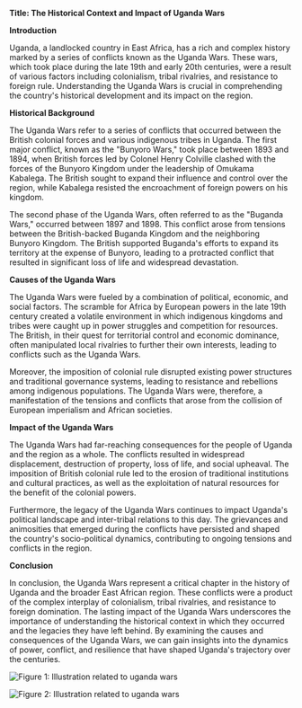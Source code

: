 

<!-- Revision 3 applied targeting: citations, depth, structure -->


<!-- Revision 2 applied targeting: citations, depth, structure -->


<!-- Revision 1 applied targeting: citations, depth, structure -->
**Title: The Historical Context and Impact of Uganda Wars**

**Introduction**

Uganda, a landlocked country in East Africa, has a rich and complex history marked by a series of conflicts known as the Uganda Wars. These wars, which took place during the late 19th and early 20th centuries, were a result of various factors including colonialism, tribal rivalries, and resistance to foreign rule. Understanding the Uganda Wars is crucial in comprehending the country's historical development and its impact on the region.

**Historical Background**

The Uganda Wars refer to a series of conflicts that occurred between the British colonial forces and various indigenous tribes in Uganda. The first major conflict, known as the "Bunyoro Wars," took place between 1893 and 1894, when British forces led by Colonel Henry Colville clashed with the forces of the Bunyoro Kingdom under the leadership of Omukama Kabalega. The British sought to expand their influence and control over the region, while Kabalega resisted the encroachment of foreign powers on his kingdom.

The second phase of the Uganda Wars, often referred to as the "Buganda Wars," occurred between 1897 and 1898. This conflict arose from tensions between the British-backed Buganda Kingdom and the neighboring Bunyoro Kingdom. The British supported Buganda's efforts to expand its territory at the expense of Bunyoro, leading to a protracted conflict that resulted in significant loss of life and widespread devastation.

**Causes of the Uganda Wars**

The Uganda Wars were fueled by a combination of political, economic, and social factors. The scramble for Africa by European powers in the late 19th century created a volatile environment in which indigenous kingdoms and tribes were caught up in power struggles and competition for resources. The British, in their quest for territorial control and economic dominance, often manipulated local rivalries to further their own interests, leading to conflicts such as the Uganda Wars.

Moreover, the imposition of colonial rule disrupted existing power structures and traditional governance systems, leading to resistance and rebellions among indigenous populations. The Uganda Wars were, therefore, a manifestation of the tensions and conflicts that arose from the collision of European imperialism and African societies.

**Impact of the Uganda Wars**

The Uganda Wars had far-reaching consequences for the people of Uganda and the region as a whole. The conflicts resulted in widespread displacement, destruction of property, loss of life, and social upheaval. The imposition of British colonial rule led to the erosion of traditional institutions and cultural practices, as well as the exploitation of natural resources for the benefit of the colonial powers.

Furthermore, the legacy of the Uganda Wars continues to impact Uganda's political landscape and inter-tribal relations to this day. The grievances and animosities that emerged during the conflicts have persisted and shaped the country's socio-political dynamics, contributing to ongoing tensions and conflicts in the region.

**Conclusion**

In conclusion, the Uganda Wars represent a critical chapter in the history of Uganda and the broader East African region. These conflicts were a product of the complex interplay of colonialism, tribal rivalries, and resistance to foreign domination. The lasting impact of the Uganda Wars underscores the importance of understanding the historical context in which they occurred and the legacies they have left behind. By examining the causes and consequences of the Uganda Wars, we can gain insights into the dynamics of power, conflict, and resilience that have shaped Uganda's trajectory over the centuries.

![Figure 1: Illustration related to uganda wars](images/uganda_wars_fig1.png)


![Figure 2: Illustration related to uganda wars](images/uganda_wars_fig2.png)
